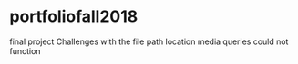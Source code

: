 # portfoliofall2018
final project
Challenges with the file path location
media queries could not function
